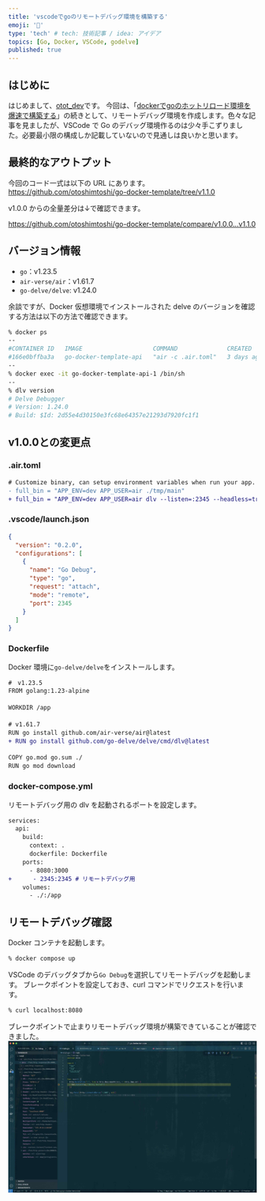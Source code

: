 ```yaml
---
title: 'vscodeでgoのリモートデバッグ環境を構築する'
emoji: '🐳'
type: 'tech' # tech: 技術記事 / idea: アイデア
topics: [Go, Docker, VSCode, godelve]
published: true
---
```


## はじめに

はじめまして、[otot_dev](https://zenn.dev/otot_dev)です。
今回は、「[dockerでgoのホットリロード環境を爆速で構築する](https://zenn.dev/otot_dev/articles/d2d7e854448e9a)」の続きとして、リモートデバッグ環境を作成します。色々な記事を見ましたが、VSCode で Go のデバッグ環境作るのは少々手こずりました。必要最小限の構成しか記載していないので見通しは良いかと思います。

## 最終的なアウトプット

今回のコード一式は以下の URL にあります。
https://github.com/otoshimtoshi/go-docker-template/tree/v1.1.0

v1.0.0 からの全量差分は↓で確認できます。

https://github.com/otoshimtoshi/go-docker-template/compare/v1.0.0...v1.1.0

## バージョン情報

- `go`：v1.23.5
- `air-verse/air`：v1.61.7
- `go-delve/delve`: v1.24.0

余談ですが、Docker 仮想環境でインストールされた delve のバージョンを確認する方法は以下の方法で確認できます。

```sh
% docker ps
--
#CONTAINER ID   IMAGE                    COMMAND              CREATED      STATUS         PORTS                                            NAMES
#166e0bffba3a   go-docker-template-api   "air -c .air.toml"   3 days ago   Up 4 minutes   0.0.0.0:2345->2345/tcp, 0.0.0.0:8080->3000/tcp   go-docker-template-api-1
--
% docker exec -it go-docker-template-api-1 /bin/sh
--
% dlv version
# Delve Debugger
# Version: 1.24.0
# Build: $Id: 2d55e4d30150e3fc68e64357e21293d7920fc1f1
```

## v1.0.0との変更点

### .air.toml

```diff toml
# Customize binary, can setup environment variables when run your app.
- full_bin = "APP_ENV=dev APP_USER=air ./tmp/main"
+ full_bin = "APP_ENV=dev APP_USER=air dlv --listen=:2345 --headless=true --api-version=2 --accept-multiclient exec --continue ./tmp/main"
```

### .vscode/launch.json

```json
{
  "version": "0.2.0",
  "configurations": [
    {
      "name": "Go Debug",
      "type": "go",
      "request": "attach",
      "mode": "remote",
      "port": 2345
    }
  ]
}
```

### Dockerfile

Docker 環境に`go-delve/delve`をインストールします。

```diff dockerfile
#　v1.23.5
FROM golang:1.23-alpine

WORKDIR /app

# v1.61.7
RUN go install github.com/air-verse/air@latest
+ RUN go install github.com/go-delve/delve/cmd/dlv@latest

COPY go.mod go.sum ./
RUN go mod download
```

### docker-compose.yml

リモートデバッグ用の dlv を起動されるポートを設定します。

```diff yml
services:
  api:
    build:
      context: .
      dockerfile: Dockerfile
    ports:
      - 8080:3000
+      - 2345:2345 # リモートデバッグ用
    volumes:
      - ./:/app
```

## リモートデバッグ確認

Docker コンテナを起動します。

```sh
% docker compose up
```

VSCode のデバッグタブから`Go Debug`を選択してリモートデバッグを起動します。
ブレークポイントを設定しておき、curl コマンドでリクエストを行います。

```sh
% curl localhost:8080
```

ブレークポイントで止まりリモートデバッグ環境が構築できていることが確認できました。
![](/images/f5492f30f323f5/image1.jpg)

